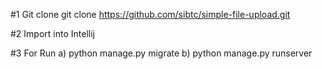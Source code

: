 #1 Git clone
git clone https://github.com/sibtc/simple-file-upload.git

#2 Import into Intellij
  
#3 For Run
  a) python manage.py migrate
  b) python manage.py runserver
